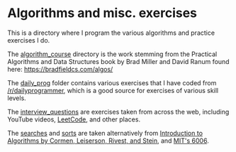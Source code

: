 # Algorithms and misc. exercises

This is a directory where I program the various algorithms and practice exercises I do.

The [algorithm_course](algorithm_course) directory is the work stemming from the Practical Algorithms and Data Structures book by Brad Miller and David Ranum found here:
https://bradfieldcs.com/algos/

The [daily_prog](daily_prog) folder contains various exercises that I have coded from [/r/dailyprogrammer](https://reddit.com/r/dailyprogrammer), which is a good source for exercises of various skill levels.

The [interview_questions](interview_questions) are exercises taken from across the web, including YouTube videos, [LeetCode](https://leetcode.com), and other places.

The [searches](searches) and [sorts](sorts) are taken alternatively from [Introduction to Algorithms by Cormen, Leiserson, Rivest, and Stein](https://smile.amazon.com/Introduction-Algorithms-3rd-MIT-Press/dp/0262033844?sa-no-redirect=1), and [MIT's 6006](https://ocw.mit.edu/courses/electrical-engineering-and-computer-science/6-006-introduction-to-algorithms-fall-2011/index.htm).